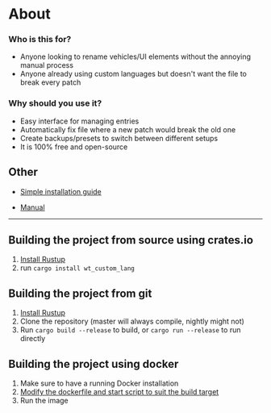 # About
### Who is this for?
- Anyone looking to rename vehicles/UI elements without the annoying manual process
- Anyone already using custom languages but doesn't want the file to break every patch

### Why should you use it?
- Easy interface for managing entries
- Automatically fix file where a new patch would break the old one
- Create backups/presets to switch between different setups
- It is 100% free and open-source

## Other
- <a href="https://github.com/Warthunder-Open-Source-Foundation/wt_custom_lang/blob/master/guide/simple_installation.md" title="simple installation ">Simple installation guide </a>

- <a href="https://github.com/Warthunder-Open-Source-Foundation/wt_custom_lang/blob/master/guide/how_to_use.md" title="guide">Manual</a>

***

## Building the project from source using crates.io
1. <a href="https://www.rust-lang.org/tools/install">Install Rustup</a>
2. run ``cargo install wt_custom_lang``

## Building the project from git
1. <a href="https://www.rust-lang.org/tools/install">Install Rustup</a>
2. Clone the repository (master will always compile, nightly might not)
3. Run ``cargo build --release`` to build, or ``cargo run --release`` to run directly

## Building the project using docker
1. Make sure to have a running Docker installation
2. <a href="https://github.com/Warthunder-Open-Source-Foundation/wt_custom_lang/tree/master/docker">Modify the dockerfile and start script to suit the build target</a>
3. Run the image
